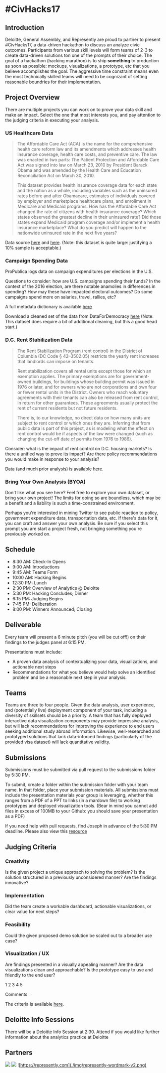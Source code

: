 # #CivHacks17

## Introduction

Deloitte, General Assembly, and Represently are proud to partner to present #CivHacks17, a data-driven hackathon to discuss an analyze civic outcomes. Participants from various skill levels will form teams of 2-3 to create data-driven solutions ton one of the prompts of their choice. The goal of a hackathon (hacking marathon) is to ship **something** to production as soon as possible: mockups, visualizations, a prototype, etc that you believe accomplishes the goal. The aggressive time constraint means even the most technically skilled teams will need to be cognizant of setting reasonable boundries for their implementation.

## Project Overview

There are multiple projects you can work on to prove your data skill and make an impact. Select the one that most interests you, and pay attention to the judging criteria in executing your analysis.

### US Healthcare Data

> The Affordable Care Act (ACA) is the name for the comprehensive health care reform law and its amendments which addresses health insurance coverage, health care costs, and preventive care. The law was enacted in two parts: The Patient Protection and Affordable Care Act was signed into law on March 23, 2010 by President Barack Obama and was amended by the Health Care and Education Reconciliation Act on March 30, 2010.
> 
> This dataset provides health insurance coverage data for each state and the nation as a whole, including variables such as the uninsured rates before and after Obamacare, estimates of individuals covered by employer and marketplace healthcare plans, and enrollment in Medicare and Medicaid programs.
> How has the Affordable Care Act changed the rate of citizens with health insurance coverage? Which states observed the greatest decline in their uninsured rate? Did those states expand Medicaid program coverage and/or implement a health insurance marketplace? What do you predict will happen to the nationwide uninsured rate in the next five years?

Data source [here](https://www.kaggle.com/hhs/health-insurance) and [here](https://www.kaggle.com/hhs/health-insurance-marketplace). (Note: this dataset is quite large: justifying a 10% sample is acceptable.)

### Campaign Spending Data

ProPublica logs data on campaign expenditures per elections in the U.S.

Questions to consider: how are U.S. campaigns spending their funds? In the context of the 2016 election, are there notable anamolies in differences in spending? How may these have impacted electoral outcomes? Do some campaigns spend more on salaries, travel, rallies, etc?

A full metadata dictionary is available [here](http://classic.fec.gov/finance/disclosure/metadata/DisbursementCategoryCodes.shtml)

Download a cleaned set of the data from DataForDemocracy [here](https://data.world/data4democracy/propublica) (Note: This dataset does require a bit of additional cleaning, but this a good head start.)

### D.C. Rent Stabilization Data

> The Rent Stabilization Program (rent control) in the District of Columbia (DC Code § 42–3502.05) restricts the yearly rent increases that landlords can impose on tenants.
> 
> Rent stabilization covers all rental units except those for which an exemption applies. The primary exemptions are for government-owned buildings, for buildings whose building permit was issued in 1976 or later, and for owners who are not corporations and own four or fewer rental units in the District. Owners who reach voluntary agreements with their tenants can also be released from rent control, in return for other guarantees. These agreements usually protect the rent of current residents but not future residents.
> 
> There is, to our knowledge, no direct data on how many units are subject to rent control or which ones they are. Inferring that from public data is part of this project, as is modeling what the effect on rent control would be if aspects of the law were changed (such as changing the cut-off date of permits from 1976 to 1986).

Consider: what is the impact of rent control on D.C. housing markets? Is there a unified way to prove its impact? Are there policy recommendations you would make in response to your analysis?

Data (and much prior analysis) is available [here](https://github.com/codefordc/rent-stabilization).

### Bring Your Own Analysis (BYOA)

Don't like what you see here? Feel free to explore your own dataset, or bring your own project! The limits for doing so are boundless, which may be a benefit and a liability is such a time-constrained environment.

Perhaps you're interested in mining Twitter to see public reaction to policy, government expenditure data, transportation data, etc. If there's data for it, you can craft and answer your own analysis. Be sure if you select this prompt you are start a project fresh, not bringing something you're previously worked on.

## Schedule
 
- 8:30 AM: Check-In Opens
- 9:00 AM: Introductions
- 9:45 AM: Teams Form
- 10:00 AM: Hacking Begins
- 12:30 PM: Lunch
- 2:30 PM: Overview of Analytics @ Deloitte
- 5:30 PM: Hacking Concludes; Dinner
- 6:15 PM: Judging Begins
- 7:45 PM: Deliberation
- 8:00 PM: Winners Announced; Closing

## Deliverable
Every team will present a 6 minute pitch (you will be cut off!) on their findings to the judges panel at 6:15 PM. 

Presentations must include:

- A proven data analysis of contextualizing your data, visualizations, and actionable next steps
- Recommendations for what you believe would help solve an identified problem and be a reasonable next step in your analysis.

## Teams
Teams are three to four people. Given the data analysis, user experience, and (potentially live) deployment component of your task, including a diversity of skillsets should be a priority. A team that has fully deployed interactive data visualization components may provide impressive analysis, but will lack recommendations for improving the experience to end users seeking additional study abroad information. Likewise, well-researched and prototyped solutions that lack data-inforced findings (particularly of the provided visa dataset) will lack quantitative validity.

## Submissions
Submissions must be submitted via pull request to the submissions folder by 5:30 PM.

To submit, create a folder within the submission folder with your team name. In that folder, place your submission materials. All submissions must include the presentation materials your group is leveraging, whether this ranges from a PDF of a PPT to links (in a mardown file) to working prototypes and deployed visualization tools. (Bear in mind you cannot add files in excess of 100MB to your Github: you should save your presentation as a PDF)

If you need help with pull requests, find Joseph in advance of the 5:30 PM deadline. Please also view this [resource](https://yangsu.github.io/pull-request-tutorial/)

## Judging Criteria
  
### Creativity
Is the given project a unique approach to solving the problem? Is the solution structured in a previously unconsidered manner? Are the findings innovative?

### Implementation
Did the team create a workable dashboard, actionable visualizations, or clear value for next steps?
 
### Feasibility
Could the given proposed demo solution be scaled out to a broader use case?
 
 
### Visualization / UX
Are findings presented in a visually appealing manner? Are the data visualizations clean and approachable? Is the prototype easy to use and friendly to the end user?
 
1                              	2                              	3                              	4                              	5
 
Comments:
 



The criteria is available [here](judging.md).


## Deloitte Info Sessions

There will be a Deloitte Info Session at 2:30. Attend if you would like further information about the analytics practice at Deloitte

## Partners

![](https://upload.wikimedia.org/wikipedia/commons/5/56/Deloitte.svg)
![](http://static-assets.generalassemb.ly/logos/generalassembly-open-graph.png)
![https://represently.com](./img/represently-wordmark-v2.png)


